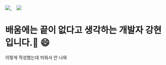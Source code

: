 <a href="https://www.instagram.com/hyu_ni1_">
    <img src="https://img.shields.io/badge/Instagram-E4405F?style=flat-square&logo=instagram&logoColor=white"/>
</a>&nbsp;&nbsp;&nbsp;&nbsp;<img src="https://img.shields.io/badge/gmail-CE493B?style=flat-square&logo=gmail&logoColor=white"/>


# 배움에는 끝이 없다고 생각하는 개발자 강현입니다.👋 😄
<!--
**hyunnn12/hyunnn12** is a ✨ _special_ ✨ repository because its `README.md` (this file) appears on your GitHub profile.

Here are some ideas to get you started:

- 🔭 I’m currently working on ...
- 🌱 I’m currently learning ...
- 👯 I’m looking to collaborate on ...
- 🤔 I’m looking for help with ...
- 💬 Ask me about ...
- 📫 How to reach me: ...
- 😄 Pronouns: ...
- ⚡ Fun fact: ...
-->
이렇게 작성했는데 띄워서 안 나와
